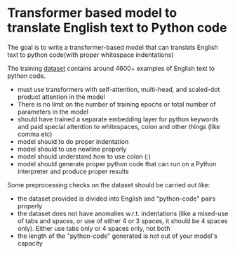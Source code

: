 # Transformer based model to translate English text to Python code

The goal is to  write a transformer-based model that can translats English text to python code(with proper whitespace indentations)

The training [dataset](english_python_data_cleaned.txt) contains around 4600+ examples of English text to python code. 
- must use transformers with self-attention, multi-head, and scaled-dot product attention in the model
- There is no limit on the number of training epochs or total number of parameters in the model
- should have trained a separate embedding layer for python keywords and paid special attention to whitespaces, colon and other things (like comma etc)
- model should to do proper indentation
- model should to use newline properly
- model should understand how to use colon (:)
- model should generate proper python code that can run on a Python interpreter and produce proper results


Some preprocessing checks on the dataset should be carried out like:
- the dataset provided is divided into English and "python-code" pairs properly
- the dataset does not have anomalies w.r.t. indentations (like a mixed-use of tabs and spaces, or use of either 4 or 3 spaces, it should be 4 spaces only). Either use tabs only or 4 spaces only, not both
- the length of the "python-code" generated is not out of your model's capacity
